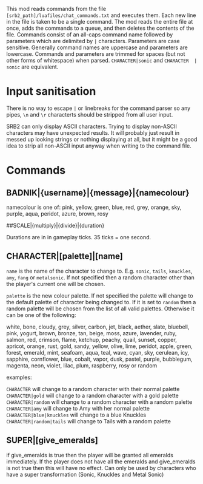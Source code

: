 


This mod reads commands from the file `[srb2_path]/luafiles/chat_commands.txt` and executes them. Each new line in the file is taken to be a single command. The mod reads the entire file at once, adds the commands to a queue, and then deletes the contents of the file. Commands consist of an all-caps command name followed by parameters which are delimited by `|` characters. Parameters are case sensitive. Generally command names are uppercase and parameters are lowercase. Commands and parameters are trimmed for spaces (but not other forms of whitespace) when parsed. `CHARACTER|sonic` and ` CHARACTER  |  sonic ` are equivalent.


# Input sanitisation

There is no way to escape `|` or linebreaks for the command parser so any pipes, `\n` and `\r` characterts should be stripped from all user input.

SRB2 can only display ASCII characters. Trying to display non-ASCII characters may have unexpected results. It will probably just result in messed up looking strings or nothing displaying at all, but it might be a good idea to strip all non-ASCII input anyway when writing to the command file.



# Commands

## BADNIK|{username}|{message}|{namecolour}

namecolour is one of:
pink, yellow, green, blue, red, grey, orange, sky, purple, aqua, peridot, azure, brown, rosy


##SCALE|{multiply}|{divide}|{duration}

Durations are in in gameplay ticks. 35 ticks = one second.


## CHARACTER|[palette]|[name]

`name` is the name of the character to change to. E.g. `sonic`, `tails`, `knuckles`, `amy`, `fang` or `metalsonic`. If not specified then a random character other than the player's current one will be chosen.

`palette` is the new colour palette. If not specified the palette will change to the default palette of character being changed to. If it is set to `random` then a random palette will be chosen from the list of all valid palettes. Otherwise it can be one of the following:

white, bone, cloudy, grey, silver, carbon, jet, black, aether, slate, bluebell, pink, yogurt, brown, bronze, tan, beige, moss, azure, lavender, ruby, salmon, red, crimson, flame, ketchup, peachy, quail, sunset, copper, apricot, orange, rust, gold, sandy, yellow, olive, lime, peridot, apple, green, forest, emerald, mint, seafoam, aqua, teal, wave, cyan, sky, cerulean, icy, sapphire, cornflower, blue, cobalt, vapor, dusk, pastel, purple, bubblegum, magenta, neon, violet, lilac, plum, raspberry, rosy or random

examples:

`CHARACTER` will change to a random character with their normal palette
`CHARACTER|gold` will change to a random character with a gold palette
`CHARACTER|random` will change to a random character with a random palette
`CHARACTER|amy` will change to Amy with her normal palette
`CHARACTER|blue|knuckles` will change to a blue Knuckles
`CHARACTER|random|tails` will change to Tails with a random palette


## SUPER|[give_emeralds]
if give_emeralds is true then the player will be granted all emeralds immediately. If the player does not have all the emeralds and give_emeralds is not true then this will have no effect. Can only be used by characters who have a super transformation (Sonic, Knuckles and Metal Sonic)



